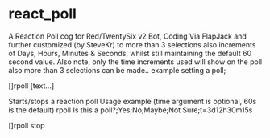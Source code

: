 # react_poll
A Reaction Poll cog for Red/TwentySix v2 Bot, Coding Via FlapJack and further customized (by SteveKr) to more than 3 selections also increments of Days, Hours, Minutes &amp; Seconds, whilst still maintaining the default 60 second value. Also note, only the time increments used will show on the poll also more than 3 selections can be made..
example setting a poll; 

[]rpoll [text...]

Starts/stops a reaction poll
Usage example (time argument is optional, 60s is the default)
rpoll Is this a poll?;Yes;No;Maybe;Not Sure;t=3d12h30m15s

[]rpoll stop
